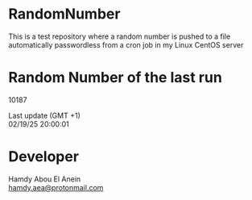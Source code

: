# RandomNumber    
This is a test repository where a random number is pushed to a file automatically passwordless from a cron job in my Linux CentOS server    
# Random Number of the last run   
10187
      
Last update (GMT +1)    
02/19/25 20:00:01
# Developer    
Hamdy Abou El Anein   
hamdy.aea@protonmail.com
